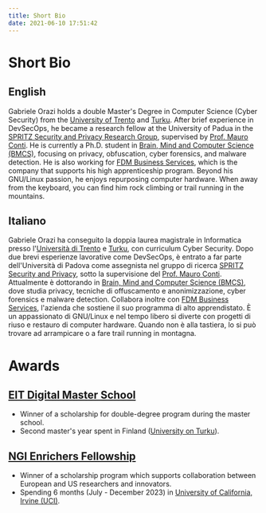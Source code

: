 ```yaml
---
title: Short Bio
date: 2021-06-10 17:51:42
---
```


# Short Bio

## English
Gabriele Orazi holds a double Master's Degree in Computer Science (Cyber Security) from the [University of Trento](https://offertaformativa.unitn.it/en/lm/computer-science/cyber-security) and [Turku](https://www.utu.fi/en/study-at-utu/masters-degree-programme-in-information-and-communication-technology-cyber-security). After brief experience in DevSecOps, he became a research fellow at the University of Padua in the [SPRITZ Security and Privacy Research Group](https://spritz.math.unipd.it/), supervised by [Prof. Mauro Conti](https://www.math.unipd.it/~conti/index.html). He is currently a Ph.D. student in [Brain, Mind and Computer Science (BMCS)](http://hit.psy.unipd.it/BMCS), focusing on privacy, obfuscation, cyber forensics, and malware detection. He is also working for [FDM Business Services](https://fdmservices.it/), which is the company that supports his high apprenticeship program. Beyond his GNU/Linux passion, he enjoys repurposing computer hardware. When away from the keyboard, you can find him rock climbing or trail running in the mountains.

## Italiano
Gabriele Orazi ha conseguito la doppia laurea magistrale in Informatica presso l'[Università di Trento](https://offertaformativa.unitn.it/en/lm/computer-science/cyber-security) e [Turku](https://www.utu.fi/en/study-at-utu/masters-degree-programme-in-information-and-communication-technology-cyber-security), con curriculum Cyber Security. Dopo due brevi esperienze lavorative come DevSecOps, è entrato a far parte dell'Università di Padova come assegnista nel gruppo di ricerca [SPRITZ Security and Privacy](https://spritz.math.unipd.it/), sotto la supervisione del [Prof. Mauro Conti](https://www.math.unipd.it/~conti/index.html). Attualmente è dottorando in [Brain, Mind and Computer Science (BMCS)](http://hit.psy.unipd.it/BMCS), dove studia privacy, tecniche di offuscamento e anonimizzazione, cyber forensics e malware detection. Collabora inoltre con [FDM Business Services](https://fdmservices.it/), l'azienda che sostiene il suo programma di alto apprendistato. È un appassionato di GNU/Linux e nel tempo libero si diverte con progetti di riuso e restauro di computer hardware. Quando non è alla tastiera, lo si può trovare ad arrampicare o a fare trail running in montagna.


# Awards

## [EIT Digital Master School](https://masterschool.eitdigital.eu/)
- Winner of a scholarship for double-degree program during the master school.
- Second master's year spent in Finland ([University on Turku](https://www.utu.fi/en)).

## [NGI Enrichers Fellowship](https://enrichers.ngi.eu/fellow/gabriele-orazi/)
- Winner of a scholarship program which supports collaboration between European and US researchers and innovators.
- Spending 6 months (July - December 2023) in [University of California, Irvine (UCI)](https://uci.edu/).
